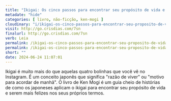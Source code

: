 ```yaml
---
title: "Ikigai: Os cinco passos para encontrar seu propósito de vida e ser mais feliz — KEN MOGI"
metadate: "hide"
categories: [ livro, não-ficção, ken-mogi ]
cloudinary: "i/ikigai-os-cinco-passos-para-encontrar-seu-proposito-de-vida-e-ser-mais-feliz.jpg"
visit: http://go.crisdias.com/7sn
finalurl: http://go.crisdias.com/7sn
verb: Leia
permalink: /ikigai-os-cinco-passos-para-encontrar-seu-proposito-de-vida-e-ser-mais-feliz
permalink: /ikigai-os-cinco-passos-para-encontrar-seu-proposito-de-vida-e-ser-mais-feliz
short: ""
date: 2024-06-24 11:07:01
---
```

Ikigai é muito mais do que aquelas quatro bolinhas que você vê no Instagram. É um conceito japonês que significa "razão de viver" ou "motivo para acordar de manhã". O livro de Ken Mogi é um guia cheio de histórias de como os japoneses aplicam o ikigai para encontrar seu propósito de vida e serem mais felizes nos seus próprios termos.
